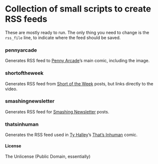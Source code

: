 # Collection of small scripts to create RSS feeds

These are mostly ready to run. The only thing you need to change is the `rss_file` line, to indicate where the feed should be saved.

### pennyarcade
Generates RSS feed to [Penny Arcade](http://penny-arcade.com/)’s main comic, including the image.

### shortoftheweek
Generates RSS feed from [Short of the Week](http://shortoftheweek.com) posts, but links directly to the video.

### smashingnewsletter
Generates RSS feed for [Smashing Newsletter](http://www.smashingmagazine.com/the-smashing-newsletter/) posts.

### thatsinhuman
Generates the RSS feed used in [Ty Halley](https://twitter.com/tyhalley)’s [That’s Inhuman](http://thatsinhuman.com/) comic.

#### License
The Unlicense (Public Domain, essentially)
